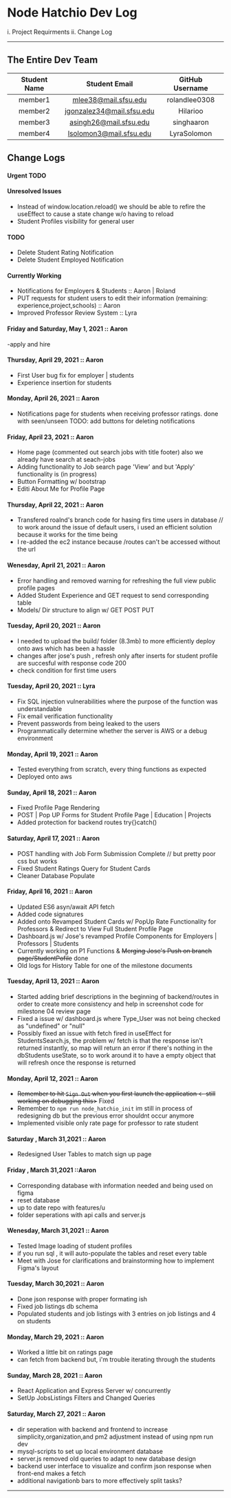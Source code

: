 # Node Hatchio Dev Log

i. Project Requirments
ii. Change Log

---

## The Entire Dev Team

| Student Name |       Student Email       | GitHub Username |
| :----------: | :-----------------------: | :-------------: |
|   member1    |   mlee38@mail.sfsu.edu    |  rolandlee0308  |
|   member2    | jgonzalez34@mail.sfsu.edu |    Hilarioo     |
|   member3    |  asingh26@mail.sfsu.edu   |   singhaaron    |
|   member4    |  lsolomon3@mail.sfsu.edu  |   LyraSolomon   |

## Change Logs

#### Urgent TODO

#### Unresolved Issues

- Instead of window.location.reload() we should be able to refire the useEffect to cause a state change w/o having to reload
- Student Profiles visibility for general user

#### TODO

- Delete Student Rating Notification
- Delete Student Employed Notification

#### Currently Working

- Notifications for Employers & Students :: Aaron | Roland
- PUT requests for student users to edit their information (remaining: experience,project,schools) :: Aaron
- Improved Professor Review System :: Lyra

#### Friday and Saturday, May 1, 2021 :: Aaron

-apply and hire

#### Thursday, April 29, 2021 :: Aaron

- First User bug fix for employer | students
- Experience insertion for students

#### Monday, April 26, 2021 :: Aaron

- Notifications page for students when receiving professor ratings. done with seen/unseen TODO: add buttons for deleting notifications

#### Friday, April 23, 2021 :: Aaron

- Home page (commented out search jobs with title footer) also we already have search at seach-jobs
- Adding functionality to Job search page 'View' and but 'Apply' functionality is (in progress)
- Button Formatting w/ bootstrap
- Editi About Me for Profile Page

#### Thursday, April 22, 2021 :: Aaron

- Transfered roalnd's branch code for hasing firs time users in database // to work around the issue of default users, i used an efficient solution because it works for the time being
- I re-added the ec2 instance because /routes can't be accessed without the url

#### Wenesday, April 21, 2021 :: Aaron

- Error handling and removed warning for refreshing the full view public profile pages
- Added Student Experience and GET request to send corresponding table
- Models/ Dir structure to align w/ GET POST PUT

#### Tuesday, April 20, 2021 :: Aaron

- I needed to upload the build/ folder (8.3mb) to more efficiently deploy onto aws which has been a hassle
- changes after jose's push , refresh only after inserts for student profile are succesful with response code 200
- check condition for first time users

#### Tuesday, April 20, 2021 :: Lyra

- Fix SQL injection vulnerabilities where the purpose of the function was understandable
- Fix email verification functionality
- Prevent passwords from being leaked to the users
- Programmatically determine whether the server is AWS or a debug environment

#### Monday, April 19, 2021 :: Aaron

- Tested everything from scratch, every thing functions as expected
- Deployed onto aws

#### Sunday, April 18, 2021 :: Aaron

- Fixed Profile Page Rendering
- POST | Pop UP Forms for Student Profile Page | Education | Projects
- Added protection for backend routes try{}catch()

#### Saturday, April 17, 2021 :: Aaron

- POST handling with Job Form Submission Complete // but pretty poor css but works
- Fixed Student Ratings Query for Student Cards
- Cleaner Database Populate

#### Friday, April 16, 2021 :: Aaron

- Updated ES6 asyn/await API fetch
- Added code signatures
- Added onto Revamped Student Cards w/ PopUp Rate Functionality for Professors & Redirect to View Full Student Profile Page
- Dashboard.js w/ Jose's revamped Profile Components for Employers | Professors | Students
- Currently working on P1 Functions & ~~Merging Jose's Push on branch page/StudentPofile~~ done
- Old logs for History Table for one of the milestone documents

#### Tuesday, April 13, 2021 :: Aaron

- Started adding brief descriptions in the beginning of backend/routes in order to create more consistency and help in screenshot code for milestone 04 review page
- Fixed a issue w/ dashboard.js where Type_User was not being checked as "undefined" or "null"
- Possibly fixed an issue with fetch fired in useEffect for StudentsSearch.js, the problem w/ fetch is that the response isn't returned instantly, so map will return an error if there's nothing in the dbStudents useState, so to work around it to have a empty object that will refresh once the response is returned

#### Monday, April 12, 2021 :: Aaron

- ~~Remember to hit `Sign Out` when you first launch the application <- still working on debugging this>~~ Fixed
- Remember to `npm run node_hatchio_init` im still in process of redesigning db but the previous error shouldnt occur anymore
- Implemented visible only rate page for professor to rate student

#### Saturday , March 31,2021 :: Aaron

- Redesigned User Tables to match sign up page

#### Friday , March 31,2021 ::Aaron

- Corresponding database with information needed and being used on figma
- reset database
- up to date repo with features/u
- folder seperations with api calls and server.js

#### Wenesday, March 31,2021 :: Aaron

- Tested Image loading of student profiles
- if you run sql , it will auto-populate the tables and reset every table
- Meet with Jose for clarifications and brainstorming how to implement Figma's layout

#### Tuesday, March 30,2021 :: Aaron

- Done json response with proper formating ish
- Fixed job listings db schema
- Populated students and job listings with 3 entries on job listings and 4 on students

#### Monday, March 29, 2021 :: Aaron

- Worked a little bit on ratings page
- can fetch from backend but, i'm trouble iterating through the students

#### Sunday, March 28, 2021 :: Aaron

- React Application and Express Server w/ concurrently
- SetUp JobsListings Filters and Changed Queries

#### Saturday, March 27, 2021 :: Aaron

- dir seperation with backend and frontend to increase simplicity,organization,and pm2 adjustment instead of using npm run dev
- mysql-scripts to set up local environment database
- server.js removed old queries to adapt to new database design
- backend user interface to visualize and confirm json response when front-end makes a fetch
- additional navigationb bars to more effectively split tasks?

---
